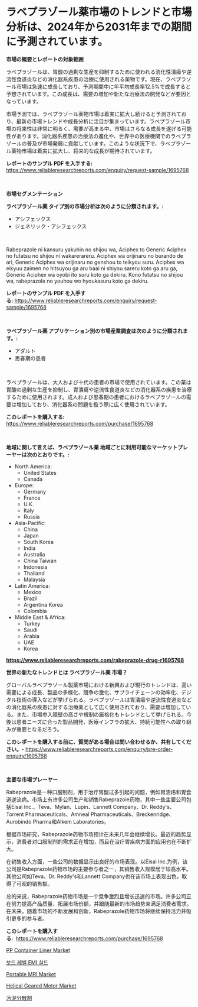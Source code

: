 <p><h1>ラベプラゾール薬市場のトレンドと市場分析は、2024年から2031年までの期間に予測されています。</h1></p><p><strong>市場の概要とレポートの対象範囲</strong></p>
<p><p>ラベプラゾールは、胃酸の過剰な生産を抑制するために使われる消化性潰瘍や逆流性食道炎などの消化器系疾患の治療に使用される薬物です。現在、ラベプラゾール市場は急速に成長しており、予測期間中に年平均成長率12.5%で成長すると予想されています。この成長は、需要の増加や新たな治療法の開発などが要因となっています。</p><p>市場予測では、ラベプラゾール薬物市場は着実に拡大し続けると予測されており、最新の市場トレンドや成長分析に注目が集まっています。ラベプラゾール市場の将来性は非常に明るく、需要が高まる中、市場はさらなる成長を遂げる可能性があります。消化器系疾患の治療法の進化や、世界中の医療機関でのラベプラゾールの普及が市場発展に貢献しています。このような状況下で、ラベプラゾール薬物市場は着実に拡大し、将来的な成長が期待されています。</p></p>
<p><strong>レポートのサンプル PDF を入手する:</strong> <a href="https://www.reliableresearchreports.com/enquiry/request-sample/1695768">https://www.reliableresearchreports.com/enquiry/request-sample/1695768</a></p>
<p>&nbsp;</p>
<p><strong>市場セグメンテーション</strong></p>
<p><strong>ラベプラゾール薬 タイプ別の市場分析は次のように分類されます。:</strong></p>
<p><ul><li>アシフェックス</li><li>ジェネリック・アシフェックス</li></ul></p>
<p>&nbsp;</p>
<p><p>Rabeprazole ni kansuru yakuhin no shijou wa, Aciphex to Generic Aciphex no futatsu no shijou ni wakarerareru. Aciphex wa orijinaru no burando de ari, Generic Aciphex wa orijinaru no genshou to teikyou suru. Aciphex wa eikyuu zaimen no hitsuyou ga aru baai ni shiyou sareru koto ga aru ga, Generic Aciphex wa oyobi ito suru koto ga dekiru. Kono futatsu no shijou wa, rabeprazole no youhou wo hyoukasuru koto ga dekiru.</p></p>
<p><strong>レポートのサンプル PDF を入手する:</strong>&nbsp;<a href="https://www.reliableresearchreports.com/enquiry/request-sample/1695768">https://www.reliableresearchreports.com/enquiry/request-sample/1695768</a></p>
<p>&nbsp;</p>
<p><strong> ラベプラゾール薬 アプリケーション別の市場産業調査は次のように分類されます。:</strong></p>
<p><ul><li>アダルト</li><li>思春期の患者</li></ul></p>
<p>&nbsp;</p>
<p><p>ラベプラゾールは、大人および十代の患者の市場で使用されています。この薬は胃酸の過剰な生産を抑制し、胃潰瘍や逆流性食道炎などの消化器系の疾患を治療するために使用されます。成人および思春期の患者におけるラベプラゾールの需要は増加しており、消化器系の問題を扱う際に広く使用されています。</p></p>
<p><strong>このレポートを購入する:</strong>&nbsp; <a href="https://www.reliableresearchreports.com/purchase/1695768">https://www.reliableresearchreports.com/purchase/1695768</a></p>
<p>&nbsp;</p>
<p><strong>地域に関して言えば、ラベプラゾール薬 地域ごとに利用可能なマーケットプレーヤーは次のとおりです。:</strong></p>
<p><ul>
    <li>
        North America:
        <ul>
            <li>United States</li>
            <li>Canada</li>
        </ul>
    </li>
    <li>
        Europe:
        <ul>
            <li>Germany</li>
            <li>France</li>
            <li>U.K.</li>
            <li>Italy</li>
            <li>Russia</li>
        </ul>
    </li>
    <li>
        Asia-Pacific:
        <ul>
            <li>China</li>
            <li>Japan</li>
            <li>South Korea</li>
            <li>India</li>
            <li>Australia</li>
            <li>China Taiwan</li>
            <li>Indonesia</li>
            <li>Thailand</li>
            <li>Malaysia</li>
        </ul>
    </li>
    <li>
        Latin America:
        <ul>
            <li>Mexico</li>
            <li>Brazil</li>
            <li>Argentina Korea</li>
            <li>Colombia</li>
        </ul>
    </li>
    <li>
        Middle East & Africa:
        <ul>
            <li>Turkey</li>
            <li>Saudi</li>
            <li>Arabia</li>
            <li>UAE</li>
            <li>Korea</li>
        </ul>
    </li>
    </ul></p>
<p><strong><a href="https://www.reliableresearchreports.com/rabeprazole-drug-r1695768">https://www.reliableresearchreports.com/rabeprazole-drug-r1695768</a></strong>&nbsp;</p>
<p><strong>世界の新たなトレンドとは ラベプラゾール薬 市場？</strong></p>
<p><p>グローバルラベプラゾール製薬市場における新興および現行のトレンドは、高い需要による成長、製品の多様化、競争の激化、サプライチェーンの効率化、デジタル技術の導入などが挙げられる。ラベプラゾールは胃潰瘍や逆流性食道炎などの消化器系の疾患に対する治療薬として広く使用されており、需要は増加している。また、市場参入障壁の高さや規制の厳格化もトレンドとして挙げられる。今後は患者ニーズに合った製品開発、医療インフラの拡大、持続可能性への取り組みが重要となるだろう。</p></p>
<p><strong>このレポートを購入する前に、質問がある場合は問い合わせるか、共有してください。</strong>- <a href="https://www.reliableresearchreports.com/enquiry/pre-order-enquiry/1695768">https://www.reliableresearchreports.com/enquiry/pre-order-enquiry/1695768</a></p>
<p>&nbsp;</p>
<p><strong>主要な市場プレーヤー</strong></p>
<p><p>Rabeprazole是一种口服制剂，用于治疗胃酸过多引起的问题，例如胃溃疡和胃食道逆流病。市场上有许多公司生产和销售Rabeprazole药物，其中一些主要公司包括Eisai Inc.、Teva、Mylan、Lupin、Lannett Company、Dr. Reddy's、Torrent Pharmaceuticals、Amneal Pharmaceuticals、Breckenridge、Aurobindo Pharma和Alkem Laboratories。</p><p>根据市场研究，Rabeprazole药物市场预计在未来几年会继续增长。最近的趋势显示，消费者对口服制剂的需求正在增加，而且在治疗胃疾病方面的应用也在不断扩大。</p><p>在销售收入方面，一些公司的数据显示出良好的市场表现。以Eisai Inc.为例，该公司是Rabeprazole药物市场的主要参与者之一，其销售收入规模居于较高水平。其他公司如Teva、Dr. Reddy's和Lannett Company也在该市场上表现出色，取得了可观的销售额。</p><p>总的来说，Rabeprazole药物市场是一个竞争激烈且增长迅速的市场。许多公司正在努力提高产品质量、拓展市场份额，并跟随最新的市场趋势来满足消费者需求。在未来，随着市场的不断发展和创新，Rabeprazole药物市场将继续保持活力并吸引更多的参与者。</p></p>
<p><strong>このレポートを購入する:</strong>&nbsp;&nbsp;<a href="https://www.reliableresearchreports.com/purchase/1695768">https://www.reliableresearchreports.com/purchase/1695768</a></p>
<p><p><a href="https://issuu.com/reportprime-2/docs/pp-container-liner-market-size-2030.pptx">PP Container Liner Market</a></p><p><a href="https://github.com/JackieFauhey9089475/Market-Research-Report-List-1/blob/main/754400229778.md">보드 레벨 EMI 실드</a></p><p><a href="https://spotless-saver-8fd.notion.site/Portable-MRI-Market-Report-Reveals-the-Latest-Trends-And-Growth-Opportunities-of-this-Market-60f7266a65944a5ca4277c63a4ef157f">Portable MRI Market</a></p><p><a href="https://view.publitas.com/reportprime-1/helical-geared-motor-market-size-market-outlook-and-market-forecast-2024-to-2031/">Helical Geared Motor Market</a></p><p><a href="https://github.com/AaronVargas43/Market-Research-Report-List-1/blob/main/228227732721.md">汚泥分散剤</a></p></p>